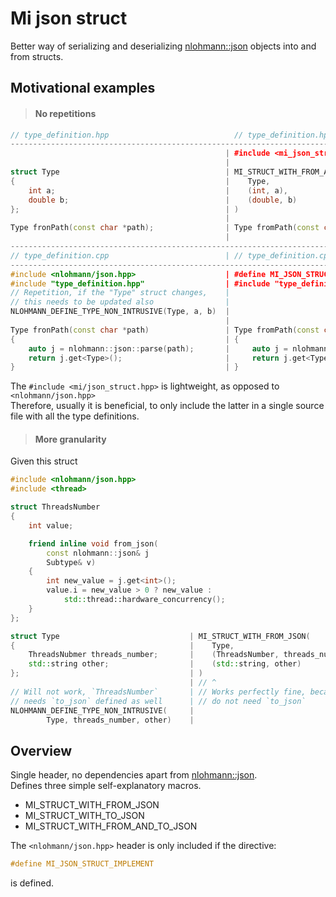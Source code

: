 # Mi json struct
Better way of serializing and deserializing [nlohmann::json](https://github.com/nlohmann/json) objects into and from structs.

## Motivational examples

>#### No repetitions
```cpp
// type_definition.hpp                            // type_definition.hpp
--------------------------------------------------------------------------------------------
                                                | #include <mi_json_struct.hpp>
                                                |
struct Type                                     | MI_STRUCT_WITH_FROM_AND_TO_JSON(
{                                               |    Type,
    int a;                                      |    (int, a),
    double b;                                   |    (double, b)
};                                              | )
                                                |
Type fronPath(const char *path);                | Type fromPath(const char *path);
                                                |
---------------------------------------------------------------------------------------------
// type_definition.cpp                          | // type_definition.cpp
---------------------------------------------------------------------------------------------
#include <nlohmann/json.hpp>                    | #define MI_JSON_STRUCT_IMPLEMENT
#include "type_definition.hpp"                  | #include "type_definition.hpp"
// Repetition, if the "Type" struct changes,    | 
// this needs to be updated also                |
NLOHMANN_DEFINE_TYPE_NON_INTRUSIVE(Type, a, b)  | 
                                                |
Type fronPath(const char *path)                 | Type fromPath(const char* path)
{                                               | {
    auto j = nlohmann::json::parse(path);       |     auto j = nlohmann::json::parse(path);
    return j.get<Type>();                       |     return j.get<Type>();
}                                               | }
```
The `#include <mi/json_struct.hpp>` is lightweight, as opposed to `<nlohmann/json.hpp>`\
Therefore, usually it is beneficial, to only include the latter in a single source file with all the type definitions.

>#### More granularity
Given this struct 
```cpp
#include <nlohmann/json.hpp>
#include <thread>

struct ThreadsNumber
{
    int value;

    friend inline void from_json(
        const nlohmann::json& j
        Subtype& v)
    {
        int new_value = j.get<int>();
        value.i = new_value > 0 ? new_value :       
            std::thread::hardware_concurrency();
    }
};
```
```cpp
struct Type                             | MI_STRUCT_WITH_FROM_JSON(
{                                       |    Type,
    ThreadsNubmer threads_number;       |    (ThreadsNumber, threads_number),
    std::string other;                  |    (std::string, other)
};                                      | )
                                        | // ^
// Will not work, `ThreadsNumber`       | // Works perfectly fine, because we
// needs `to_json` defined as well      | // do not need `to_json`
NLOHMANN_DEFINE_TYPE_NON_INTRUSIVE(     | 
        Type, threads_number, other)    | 
```

## Overview
Single header, no dependencies apart from [nlohmann::json](https://github.com/nlohmann/json).\
Defines three simple self-explanatory macros.
- MI_STRUCT_WITH_FROM_JSON
- MI_STRUCT_WITH_TO_JSON
- MI_STRUCT_WITH_FROM_AND_TO_JSON

The `<nlohmann/json.hpp>` header is only included if the directive:
```cpp
#define MI_JSON_STRUCT_IMPLEMENT
```
is defined.
